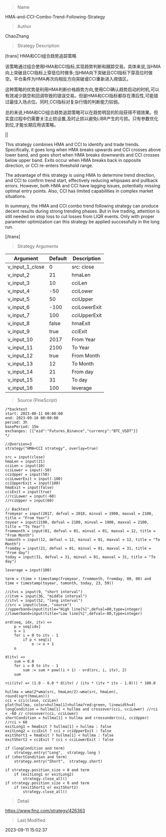 
> Name

HMA-and-CCI-Combo-Trend-Following-Strategy

> Author

ChaoZhang

> Strategy Description

[trans]
HMA和CCI组合趋势追踪策略

该策略通过组合使用HMA和CCI指标,实现趋势判断和跟踪交易。具体来说,当HMA向上突破且CCI指标上穿低位时做多;当HMA向下突破且CCI指标下穿高位时做空。平仓条件为HMA再次向相反方向突破或CCI重新进入阈值区。

这种策略的优势是利用HMA判断价格趋势方向,使用CCI确认趋势启动的时机,可以有效减少跳空和回调导致的错误交易。但是HMA和CCI指标都存在滞后性,可能错过最佳入场点位。同时,CCI指标对复杂行情的判断能力较弱。

总的来说,HMA和CCI组合趋势追踪策略可以在趋势明显的阶段获得不错效果。但实盘过程中仍需要关注止损设置,及时止损以避免LIBR产生的亏损。只有参数优化到位,才能长期应用该策略。

||

This strategy combines HMA and CCI to identify and trade trends. Specifically, it goes long when HMA breaks upwards and CCI crosses above lower band, and goes short when HMA breaks downwards and CCI crosses below upper band. Exits occur when HMA breaks back in opposite direction, or CCI re-enters threshold range.

The advantage of this strategy is using HMA to determine trend direction, and CCI to confirm trend start, effectively reducing whipsaws and pullback errors. However, both HMA and CCI have lagging issues, potentially missing optimal entry points. Also, CCI has limited capabilities in complex market situations.

In summary, the HMA and CCI combo trend following strategy can produce decent results during strong trending phases. But in live trading, attention is still needed on stop loss to cut losses from LIQR events. Only with proper parameter optimization can this strategy be applied successfully in the long run.

[/trans]

> Strategy Arguments



|Argument|Default|Description|
|----|----|----|
|v_input_1_close|0|src: close|high|low|open|hl2|hlc3|hlcc4|ohlc4|
|v_input_2|21|hmaLen|
|v_input_3|10|cciLen|
|v_input_4|-50|cciLower|
|v_input_5|50|cciUpper|
|v_input_6|-100|cciLowerExit|
|v_input_7|100|cciUpperExit|
|v_input_8|false|hmaExit|
|v_input_9|true|cciExit|
|v_input_10|2017|From Year|
|v_input_11|2100|To Year|
|v_input_12|true|From Month|
|v_input_13|12|To Month|
|v_input_14|21|From day|
|v_input_15|31|To day|
|v_input_16|100|leverage|


> Source (PineScript)

``` pinescript
/*backtest
start: 2023-08-11 00:00:00
end: 2023-09-10 00:00:00
period: 3h
basePeriod: 15m
exchanges: [{"eid":"Futures_Binance","currency":"BTC_USDT"}]
*/

//@version=3
strategy("HMA+CCI strategy", overlay=true)

src = input(close)
hmaLen = input(21)
cciLen = input(10)
cciLower = input(-50)
cciUpper = input(50)
cciLowerExit = input(-100)
cciUpperExit = input(100)
hmaExit = input(false)
cciExit = input(true)
//rciLower = input(-60)
//rciUpper = input(60)

// Backtest
fromyear = input(2017, defval = 2018, minval = 1900, maxval = 2100, title = "From Year")
toyear = input(2100, defval = 2100, minval = 1900, maxval = 2100, title = "To Year")
frommonth = input(01, defval = 01, minval = 01, maxval = 12, title = "From Month")
tomonth = input(12, defval = 12, minval = 01, maxval = 12, title = "To Month")
fromday = input(21, defval = 01, minval = 01, maxval = 31, title = "From day")
today = input(31, defval = 31, minval = 01, maxval = 31, title = "To day")

leverage = input(100)

term = (time > timestamp(fromyear, frommonth, fromday, 00, 00) and time < timestamp(toyear, tomonth, today, 23, 59))

//itvs = input(9, "short interval")
//itvm = input(36, "middle interval")
//itvl = input(52, "long interval")
//src = input(close, "source")
//upperband=input(title="High line[%]",defval=80,type=integer)
//lowerband=input(title="Low line[%]",defval=-80,type=integer)

ord(seq, idx, itv) =>
    p = seq[idx]
    o = 1
    for i = 0 to itv - 1
        if p < seq[i]
            o := o + 1
    o

d(itv) =>
    sum = 0.0
    for i = 0 to itv - 1
        sum := sum + pow((i + 1) - ord(src, i, itv), 2)
    sum

rci(itv) => (1.0 - 6.0 * d(itv) / (itv * (itv * itv - 1.0))) * 100.0

hullma = wma(2*wma(src, hmaLen/2)-wma(src, hmaLen), round(sqrt(hmaLen)))
cci = cci(close, cciLen)
plot(hullma, color=hullma[1]>hullma?red:green, linewidth=4)
longCondition = hullma[1] < hullma and crossover(cci, cciLower) //rci < -60 // crossover(cci, cciLower)
shortCondition = hullma[1] > hullma and crossunder(cci, cciUpper) //rci > 60
exitLong1 = hmaExit ? hullma[1] > hullma : false
exitLong2 = cciExit ? cci > cciUpperExit : false
exitShort1 = hmaExit ? hullma[1] < hullma : false
exitShort2 = cciExit ? cci < cciLowerExit : false

if (longCondition and term)
    strategy.entry("Long",  strategy.long )
if (shortCondition and term)
    strategy.entry("Short",  strategy.short)
        
if strategy.position_size > 0 and term
    if (exitLong1 or exitLong2)
        strategy.close_all()
if strategy.position_size < 0 and term
    if (exitShort1 or exitShort2)
        strategy.close_all()
```

> Detail

https://www.fmz.com/strategy/426363

> Last Modified

2023-09-11 15:02:37
